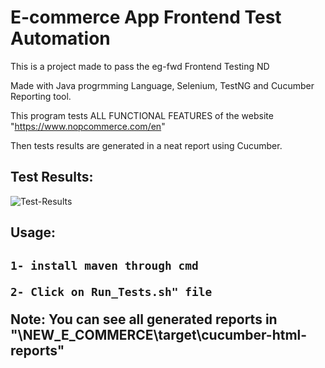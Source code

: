 # E-commerce App Frontend Test Automation
This is a project made to pass the eg-fwd Frontend Testing ND

Made with Java progrmming Language, Selenium, TestNG and Cucumber Reporting tool.

This program tests ALL FUNCTIONAL FEATURES of the website "https://www.nopcommerce.com/en"

Then tests results are generated in a neat report using Cucumber.
 
<h2><b>Test Results:</b></h2>


![Test-Results](https://user-images.githubusercontent.com/76961547/219704574-ad92aedb-7ae7-47f7-925a-e5daaea27af8.png)


<h2><b>Usage:</b><h2>

    1- install maven through cmd
		
    2- Click on Run_Tests.sh" file
	
<b>Note:</b> You can see all generated reports in "\NEW_E_COMMERCE\target\cucumber-html-reports"
